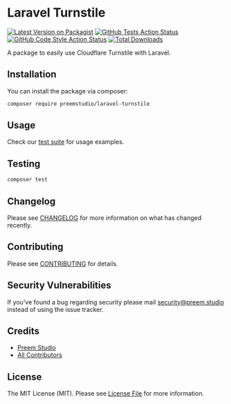 # Laravel Turnstile

[![Latest Version on Packagist](https://img.shields.io/packagist/v/preemstudio/laravel-turnstile.svg?style=flat-square)](https://packagist.org/packages/preemstudio/laravel-turnstile)
[![GitHub Tests Action Status](https://img.shields.io/github/actions/workflow/status/preemstudio/laravel-turnstile/run-tests.yml?branch=main&label=tests&style=flat-square)](https://github.com/preemstudio/laravel-turnstile/actions?query=workflow%3Arun-tests+branch%3Amain)
[![GitHub Code Style Action Status](https://img.shields.io/github/actions/workflow/status/preemstudio/laravel-turnstile/fix-php-code-style-issues.yml?branch=main&label=code%20style&style=flat-square)](https://github.com/preemstudio/laravel-turnstile/actions?query=workflow%3A"Fix+PHP+code+style+issues"+branch%3Amain)
[![Total Downloads](https://img.shields.io/packagist/dt/preemstudio/laravel-turnstile.svg?style=flat-square)](https://packagist.org/packages/preemstudio/laravel-turnstile)

A package to easily use Cloudflare Turnstile with Laravel.

## Installation

You can install the package via composer:

```bash
composer require preemstudio/laravel-turnstile
```

## Usage

Check our [test suite](/tests) for usage examples.

## Testing

```bash
composer test
```

## Changelog

Please see [CHANGELOG](CHANGELOG.md) for more information on what has changed recently.

## Contributing

Please see [CONTRIBUTING](CONTRIBUTING.md) for details.

## Security Vulnerabilities

If you've found a bug regarding security please mail [security@preem.studio](mailto:security@preem.studio) instead of using the issue tracker.

## Credits

- [Preem Studio](https://github.com/PreemStudio)
- [All Contributors](../../contributors)

## License

The MIT License (MIT). Please see [License File](LICENSE.md) for more information.
